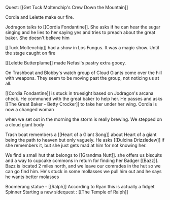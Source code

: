 Quest: [[Get Tuck Moltenchip's Crew Down the Mountain]]

Cordia and Lelette make our fire.

Jodragon talks to [[Cordia Fondantine]]. 
She asks if he can hear the sugar singing and he lies to her saying yes and tries to preach about the great baker.  She doesn't believe him

[[Tuck Moltenchip]] had a show in Los Fungus.  It was a magic show. Until the stage caught on fire

[[Lelette Butterplume]] made Nefasi's pastry extra gooey.  

On Trashboat and Blobby's watch  group of Cloud Giants come over the hill with weapons.  They seem to be moving past the group, not noticing us at all.

[[Cordia Fondantine]] is stuck in truesight based on Jodragon's arcana check.   He communed with the great baker to help her.  He passes and asks [[The Great Baker - Betty Crocker]] to take her under her wing.   Cordia is now a changed woman

when we set out in the morning the storm is really brewing.
We stepped on a cloud giant body

Trash boat remembers a [[Heart of a Giant Song]] about Heart of a giant being the path to heaven but only vaguely.  He asks [[Dulcina Drizzledew]] if she remembers it, but she just gets mad at him for not knowing her.

We find a small hut that belongs to [[Grandma Nutt]].  she offers us biscuits and a way to cupcake commons in return for finding her Badger [[Bazz]].  
Bazz is located 2 miles north, and we leave our comrades in the hut so we can go find him.  He's stuck in some mollasses we pull him out and he says he wants better molasses

Boomerang statue - [[Ralph]]  According to Ryan this is actually a fidget Spinner
Starting a new sidequest : [[The Temple of Ralph]]
